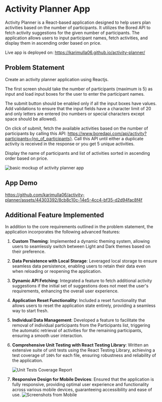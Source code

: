 # Activity Planner App

Activity Planner is a React-based application designed to help users plan activities based on the number of participants. It utilizes the Bored API to fetch activity suggestions for the given number of participants. The application allows users to input participant names, fetch activities, and display them in ascending order based on price.

Live app is deployed on: https://karimulla06.github.io/activity-planner/

## Problem Statement

Create an activity planner application using Reactjs.

The first screen should take the number of participants (maximum is 5) as input and load input boxes for the user to enter the participant names.

The submit button should be enabled only if all the input boxes have values. Add validations to ensure that the input fields have a character limit of 20 and only letters are entered (no numbers or special characters except space should be allowed).

On click of submit, fetch the available activities based on the number of participants by calling this API: https://www.boredapi.com/api/activity?participants={no_of_participants}. Call this API until either a duplicate activity is received in the response or you get 5 unique activities.

Display the name of participants and list of activities sorted in ascending order based on price.

![basic mockup of activity planner app](https://github.com/karimulla06/activity-planner/assets/44303392/356bdf2c-850b-48d9-b71c-391091252702)

## App Demo

https://github.com/karimulla06/activity-planner/assets/44303392/8cb8c10c-14e5-4cc4-bf35-d2d94fac8f4f

## Additional Feature Implemented

In addition to the core requirements outlined in the problem statement, the application incorporates the following advanced features:

1. **Custom Theming**: Implemented a dynamic theming system, allowing users to seamlessly switch between Light and Dark themes based on their preference.
2. **Data Persistence with Local Storage**: Leveraged local storage to ensure seamless data persistence, enabling users to retain their data even when reloading or reopening the application.
3. **Dynamic API Fetching**: Integrated a feature to fetch additional activity suggestions if the initial set of suggestions does not meet the user's requirements, enhancing the overall user experience.
4. **Application Reset Functionality**: Included a reset functionality that allows users to reset the application state entirely, providing a seamless way to start fresh.
5. **Individual Data Management**: Developed a feature to facilitate the removal of individual participants from the Participants list, triggering the automatic retrieval of activities for the remaining participants, ensuring a smooth user interaction.
6. **Comprehensive Unit Testing with React Testing Library**: Written an extensive suite of unit tests using the React Testing Library, achieving a test coverage of `100%` for each file, ensuring robustness and reliability of the application.

   ![Unit Tests Coverage Report](https://github.com/karimulla06/activity-planner/assets/44303392/34b10e03-89cb-43eb-ad1e-c2f933eca2f9)

7. **Responsive Design for Mobile Devices**: Ensured that the application is fully responsive, providing optimal user experience and functionality across various mobile devices, guaranteeing accessibility and ease of use.
   ![Screenshots from Mobile](https://github.com/karimulla06/activity-planner/assets/44303392/366b9c40-ada8-4f52-99f9-a0f698a54048)
